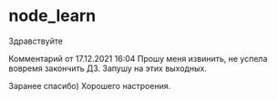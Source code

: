 # node_learn
Здравствуйте

Комментарий от 17.12.2021 16:04 
Прошу меня извинить, не успела вовремя закончить ДЗ. Запушу на этих выходных.


Заранее спасибо) 
Хорошего настроения.
